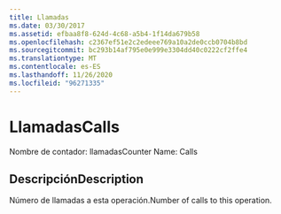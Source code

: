 ```yaml
---
title: Llamadas
ms.date: 03/30/2017
ms.assetid: efbaa8f8-624d-4c68-a5b4-1f14da679b58
ms.openlocfilehash: c2367ef51e2c2edeee769a10a2de0ccb0704b8bd
ms.sourcegitcommit: bc293b14af795e0e999e3304dd40c0222cf2ffe4
ms.translationtype: MT
ms.contentlocale: es-ES
ms.lasthandoff: 11/26/2020
ms.locfileid: "96271335"
---
```

# <a name="calls"></a><span data-ttu-id="ca744-102">Llamadas</span><span class="sxs-lookup"><span data-stu-id="ca744-102">Calls</span></span>

<span data-ttu-id="ca744-103">Nombre de contador: llamadas</span><span class="sxs-lookup"><span data-stu-id="ca744-103">Counter Name: Calls</span></span>  
  
## <a name="description"></a><span data-ttu-id="ca744-104">Descripción</span><span class="sxs-lookup"><span data-stu-id="ca744-104">Description</span></span>  

 <span data-ttu-id="ca744-105">Número de llamadas a esta operación.</span><span class="sxs-lookup"><span data-stu-id="ca744-105">Number of calls to this operation.</span></span>
